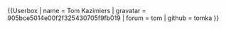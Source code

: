 {{Userbox
| name = Tom Kazimiers
| gravatar = 905bce5014e00f2f325430705f9fb019
| forum = tom
| github = tomka
}}
